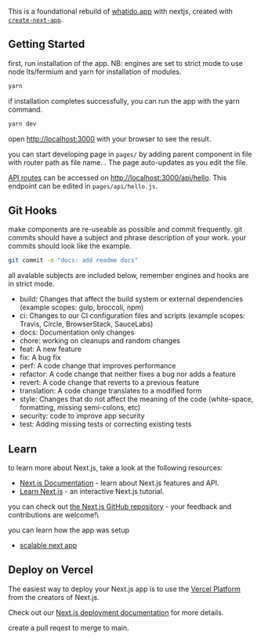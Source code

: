 This is a foundational rebuild of [whatido.app](https://whatido.app/) with nextjs, created with [`create-next-app`](https://github.com/vercel/next.js/tree/canary/packages/create-next-app).

## Getting Started

first, run installation of the app. NB: engines are set to strict mode to use node lts/fermium and yarn for installation of modules.

```bash
yarn
```

if installation completes successfully, you can run the app with the yarn command.

```bash
yarn dev
```

open [http://localhost:3000](http://localhost:3000) with your browser to see the result.

you can start developing page in `pages/` by adding parent component in file with router path as file name. . The page auto-updates as you edit the file.

[API routes](https://nextjs.org/docs/api-routes/introduction) can be accessed on [http://localhost:3000/api/hello](http://localhost:3000/api/hello). This endpoint can be edited in `pages/api/hello.js`.

## Git Hooks

make components are re-useable as possible and commit frequently.
git commits should have a subject and phrase description of your work.
your commits should look like the example.

```bash
git commit -m "docs: add readme docs"
```

all avalable subjects are included below, remember engines and hooks are in strict mode.

- build: Changes that affect the build system or external dependencies (example scopes: gulp, broccoli, npm)
- ci: Changes to our CI configuration files and scripts (example scopes: Travis, Circle, BrowserStack, SauceLabs)
- docs: Documentation only changes
- chore: working on cleanups and random changes
- feat: A new feature
- fix: A bug fix
- perf: A code change that improves performance
- refactor: A code change that neither fixes a bug nor adds a feature
- revert: A code change that reverts to a previous feature
- translation: A code change translates to a modified form
- style: Changes that do not affect the meaning of the code (white-space, formatting, missing semi-colons, etc)
- security: code to improve app security
- test: Adding missing tests or correcting existing tests

## Learn

to learn more about Next.js, take a look at the following resources:

- [Next.js Documentation](https://nextjs.org/docs) - learn about Next.js features and API.
- [Learn Next.js](https://nextjs.org/learn) - an interactive Next.js tutorial.

you can check out [the Next.js GitHub repository](https://github.com/vercel/next.js/) - your feedback and contributions are welcome!\\

you can learn how the app was setup

- [scalable next app](https://dev.to/alexeagleson/how-to-build-scalable-architecture-for-your-nextjs-project-2pb7)

## Deploy on Vercel

The easiest way to deploy your Next.js app is to use the [Vercel Platform](https://vercel.com/new?utm_medium=default-template&filter=next.js&utm_source=create-next-app&utm_campaign=create-next-app-readme) from the creators of Next.js.

Check out our [Next.js deployment documentation](https://nextjs.org/docs/deployment) for more details.

create a pull reqest to merge to main.
